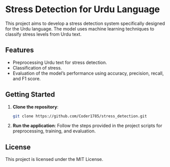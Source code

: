 
# Stress Detection for Urdu Language

This project aims to develop a stress detection system specifically designed for the Urdu language. The model uses machine learning techniques to classify stress levels from Urdu text.

## Features
- Preprocessing Urdu text for stress detection.
- Classification of stress.
- Evaluation of the model’s performance using accuracy, precision, recall, and F1 score.

## Getting Started
1. **Clone the repository**:
   ```bash
   git clone https://github.com/Coder1785/stress_detection.git
   ```

2. **Run the application**:
   Follow the steps provided in the project scripts for preprocessing, training, and evaluation.

## License
This project is licensed under the MIT License.

